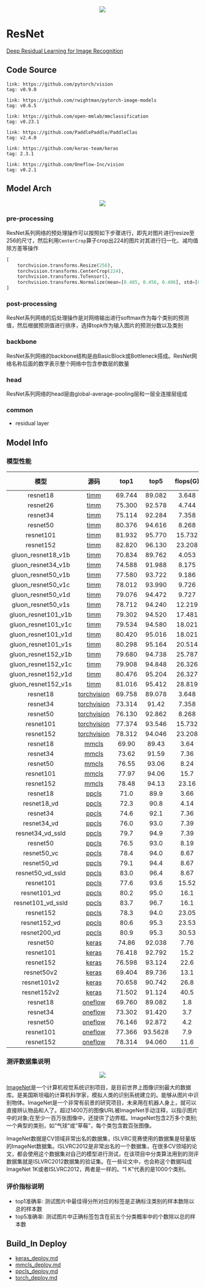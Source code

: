 <div align=center><img src="../../../images/cv/classification/resnet/block.png"></div>

# ResNet

[Deep Residual Learning for Image Recognition](https://arxiv.org/abs/1512.03385)

## Code Source
```
link: https://github.com/pytorch/vision
tag: v0.9.0

link: https://github.com/rwightman/pytorch-image-models
tag: v0.6.5

link: https://github.com/open-mmlab/mmclassification
tag: v0.23.1

link: https://github.com/PaddlePaddle/PaddleClas
tag: v2.4.0

link: https://github.com/keras-team/keras
tag: 2.3.1

link: https://github.com/Oneflow-Inc/vision
tag: v0.2.1
```

## Model Arch

<div align=center><img src="../../../images/cv/classification/resnet/arch.png"></div>

### pre-processing

ResNet系列网络的预处理操作可以按照如下步骤进行，即先对图片进行resize至256的尺寸，然后利用`CenterCrop`算子crop出224的图片对其进行归一化、减均值除方差等操作

```python
[
    torchvision.transforms.Resize(256),
    torchvision.transforms.CenterCrop(224),
    torchvision.transforms.ToTensor(),
    torchvision.transforms.Normalize(mean=[0.485, 0.456, 0.406], std=[0.229, 0.224, 0.225],),
]
```

### post-processing

ResNet系列网络的后处理操作是对网络输出进行softmax作为每个类别的预测值，然后根据预测值进行排序，选择topk作为输入图片的预测分数以及类别

### backbone

ResNet系列网络的backbone结构是由BasicBlock或Bottleneck搭成。ResNet网络名称后面的数字表示整个网络中包含参数层的数量

### head

ResNet系列网络的head层由global-average-pooling层和一层全连接层组成

### common

- residual layer

## Model Info

### 模型性能

| 模型  | 源码 | top1 | top5 | flops(G) | params(M) | input size |
| :---: | :--: | :--: | :--: | :---: | :----: | :--------: |
| resnet18 |[timm](https://github.com/rwightman/pytorch-image-models/blob/v0.6.5/timm/models/resnet.py)|   69.744   |   89.082   |   3.648    |    11.690    |        224    |
| resnet26 |[timm](https://github.com/rwightman/pytorch-image-models/blob/v0.6.5/timm/models/resnet.py)   |   75.300   |   92.578  | 4.744      |  15.995      |      224     |
| resnet34 |[timm](https://github.com/rwightman/pytorch-image-models/blob/v0.6.5/timm/models/resnet.py)   |   75.114   |   92.284  | 7.358      |  21.798      |      224      |
| resnet50 |[timm](https://github.com/rwightman/pytorch-image-models/blob/v0.6.5/timm/models/resnet.py)   |   80.376   |   94.616  | 8.268      |  25.557      |      224      |
| resnet101 |[timm](https://github.com/rwightman/pytorch-image-models/blob/v0.6.5/timm/models/resnet.py)    | 81.932   |   95.770  | 15.732      |  44.549      |      224      |
| resnet152 |[timm](https://github.com/rwightman/pytorch-image-models/blob/v0.6.5/timm/models/resnet.py)  |   82.820   |   96.130  | 23.208      | 60.193       |      224      |
| gluon_resnet18_v1b |[timm](https://github.com/rwightman/pytorch-image-models/blob/v0.6.5/timm/models/gluon_resnet.py)|   70.834   |   89.762   |   4.053    |    11.690    |        224    |
| gluon_resnet34_v1b |[timm](https://github.com/rwightman/pytorch-image-models/blob/v0.6.5/timm/models/gluon_resnet.py)|   74.588   |   91.988   |   8.175    |    21.798    |        224    |
| gluon_resnet50_v1b |[timm](https://github.com/rwightman/pytorch-image-models/blob/v0.6.5/timm/models/gluon_resnet.py)|   77.580   |   93.722   |   9.186    |    25.557    |        224    |
| gluon_resnet50_v1c |[timm](https://github.com/rwightman/pytorch-image-models/blob/v0.6.5/timm/models/gluon_resnet.py)|   78.012   |   93.990  |   9.726    |    26.576    |        224    |
| gluon_resnet50_v1d |[timm](https://github.com/rwightman/pytorch-image-models/blob/v0.6.5/timm/models/gluon_resnet.py)|   79.076   |   94.472   |   9.727    |    25.576    |        224    |
| gluon_resnet50_v1s |[timm](https://github.com/rwightman/pytorch-image-models/blob/v0.6.5/timm/models/gluon_resnet.py)|   	78.712   |   94.240   |   12.219    |    25.681    |        224    |
| gluon_resnet101_v1b |[timm](https://github.com/rwightman/pytorch-image-models/blob/v0.6.5/timm/models/gluon_resnet.py)|   79.302   |   94.520   |   17.481   |    44.549    |        224    |
| gluon_resnet101_v1c |[timm](https://github.com/rwightman/pytorch-image-models/blob/v0.6.5/timm/models/gluon_resnet.py)|   79.534   |   94.580   |   18.021    |    44.568    |        224    |
| gluon_resnet101_v1d |[timm](https://github.com/rwightman/pytorch-image-models/blob/v0.6.5/timm/models/gluon_resnet.py)|   80.420   |   95.016   |   18.021   |    44.568   |        224    |
| gluon_resnet101_v1s |[timm](https://github.com/rwightman/pytorch-image-models/blob/v0.6.5/timm/models/gluon_resnet.py)|   80.298   |   95.164   |   20.514    |    44.673    |        224    |
| gluon_resnet152_v1b |[timm](https://github.com/rwightman/pytorch-image-models/blob/v0.6.5/timm/models/gluon_resnet.py)|   79.680   |   94.738   |   25.787    |   60.193    |        224    |
| gluon_resnet152_v1c |[timm](https://github.com/rwightman/pytorch-image-models/blob/v0.6.5/timm/models/gluon_resnet.py)|   79.908   |   94.848   |   26.326    |    60.212    |        224    |
| gluon_resnet152_v1d |[timm](https://github.com/rwightman/pytorch-image-models/blob/v0.6.5/timm/models/gluon_resnet.py)|   80.476   |   95.204   |   26.327    |    60.212   |        224    |
| gluon_resnet152_v1s |[timm](https://github.com/rwightman/pytorch-image-models/blob/v0.6.5/timm/models/gluon_resnet.py)|   81.016   |   95.412   |   28.819    |    60.317    |        224    |
| resnet18 |[torchvision](https://github.com/pytorch/vision/blob/v0.9.0/torchvision/models/resnet.py)|   69.758   |   89.078   |   3.648    |   11.690     |     224       |
| resnet34 |[torchvision](https://github.com/pytorch/vision/blob/v0.9.0/torchvision/models/resnet.py)   |   73.314   |   91.42  |  7.358     |  21.798      |    224        |
| resnet50 |[torchvision](https://github.com/pytorch/vision/blob/v0.9.0/torchvision/models/resnet.py)   |   76.130   |   92.862 |   8.268    |  25.557      |    224        |
| resnet101 |[torchvision](https://github.com/pytorch/vision/blob/v0.9.0/torchvision/models/resnet.py)    | 77.374   |   93.546  |   15.732    |  44.549      |    224        |
| resnet152 |[torchvision](https://github.com/pytorch/vision/blob/v0.9.0/torchvision/models/resnet.py)  |   78.312   |   94.046  |  23.208     |  60.193      |   224        |
| resnet18 |[mmcls](https://github.com/open-mmlab/mmclassification/blob/master/configs/resnet/resnet18_b32x8_imagenet.py)|   69.90   |   89.43   |   3.64    |  11.69      |     224       |
| resnet34 |[mmcls](https://github.com/open-mmlab/mmclassification/blob/master/configs/resnet/resnet34_b32x8_imagenet.py)   |   73.62  |   91.59  |  7.36     | 21.8       |    224        |
| resnet50 |[mmcls](https://github.com/open-mmlab/mmclassification/blob/master/configs/resnet/resnet50_b32x8_imagenet.py)   |   76.55  |   93.06 |   8.24    |  25.56      |    224        |
| resnet101 |[mmcls](https://github.com/open-mmlab/mmclassification/blob/master/configs/resnet/resnet101_b32x8_imagenet.py)    | 77.97   |   94.06  | 15.7      | 44.55       |    224        |
| resnet152 |[mmcls](https://github.com/open-mmlab/mmclassification/blob/master/configs/resnet/resnet152_b32x8_imagenet.py)  |   78.48   |   94.13  | 23.16      | 60.19       |   224        |
| resnet18 |[ppcls](https://github.com/PaddlePaddle/PaddleClas/blob/v2.4.0/docs/zh_CN/models/ResNet.md)  |   71.0   |   89.9  | 3.66      | 11.69       |   224        |
| resnet18_vd |[ppcls](https://github.com/PaddlePaddle/PaddleClas/blob/v2.4.0/docs/zh_CN/models/ResNet.md)  |   72.3   |   90.8  | 4.14      | 11.71      |   224        |
| resnet34 |[ppcls](https://github.com/PaddlePaddle/PaddleClas/blob/v2.4.0/docs/zh_CN/models/ResNet.md)  |   74.6   |   92.1  | 7.36     | 21.8       |   224        |
| resnet34_vd |[ppcls](https://github.com/PaddlePaddle/PaddleClas/blob/v2.4.0/docs/zh_CN/models/ResNet.md)  |   76.0   |   93.0  | 7.39      | 21.82       |   224        |
| resnet34_vd_ssld |[ppcls](https://github.com/PaddlePaddle/PaddleClas/blob/v2.4.0/docs/zh_CN/models/ResNet.md)  |   79.7   |  94.9  | 7.39      | 21.82       |   224        |
| resnet50 |[ppcls](https://github.com/PaddlePaddle/PaddleClas/blob/v2.4.0/docs/zh_CN/models/ResNet.md)  |   76.5   |   93.0  | 8.19      | 25.56       |   224        |
| resnet50_vc |[ppcls](https://github.com/PaddlePaddle/PaddleClas/blob/v2.4.0/docs/zh_CN/models/ResNet.md)  |   78.4   |  94.0  | 8.67      | 25.58       |   224        |
| resnet50_vd |[ppcls](https://github.com/PaddlePaddle/PaddleClas/blob/v2.4.0/docs/zh_CN/models/ResNet.md)  |   79.1   |  94.4  | 8.67      | 25.58       |   224        |
| resnet50_vd_ssld |[ppcls](https://github.com/PaddlePaddle/PaddleClas/blob/v2.4.0/docs/zh_CN/models/ResNet.md)  |   83.0   |   96.4  | 8.67      | 25.58       |   224        |
| resnet101 |[ppcls](https://github.com/PaddlePaddle/PaddleClas/blob/v2.4.0/docs/zh_CN/models/ResNet.md)  |   77.6   |   93.6  | 15.52      | 44.55       |   224        |
| resnet101_vd |[ppcls](https://github.com/PaddlePaddle/PaddleClas/blob/v2.4.0/docs/zh_CN/models/ResNet.md)  |   80.2   |   95.0  | 16.1      | 44.57       |   224        |
| resnet101_vd_ssld |[ppcls](https://github.com/PaddlePaddle/PaddleClas/blob/v2.4.0/docs/zh_CN/models/ResNet.md)  |   83.7   |   96.7  | 16.1      | 44.57       |   224        |
| resnet152 |[ppcls](https://github.com/PaddlePaddle/PaddleClas/blob/v2.4.0/docs/zh_CN/models/ResNet.md)  |   78.3   |   94.0  | 23.05      | 60.19       |   224        |
| resnet152_vd |[ppcls](https://github.com/PaddlePaddle/PaddleClas/blob/v2.4.0/docs/zh_CN/models/ResNet.md)  |   80.6   |   95.3  | 23.53      | 60.21       |   224        |
| resnet200_vd |[ppcls](https://github.com/PaddlePaddle/PaddleClas/blob/v2.4.0/docs/zh_CN/models/ResNet.md)  |   80.9   |   95.3  | 30.53      | 74.74       |   224        |
| resnet50 |[keras](https://github.com/keras-team/keras/blob/2.3.1/keras/applications/resnet.py)  |   74.86   |   92.038  | 7.76      | 25.6       |   224        |
| resnet101 |[keras](https://github.com/keras-team/keras/blob/2.3.1/keras/applications/resnet.py)  |   76.418   |   92.792  | 15.2      | 44.7       |   224        |
| resnet152 |[keras](https://github.com/keras-team/keras/blob/2.3.1/keras/applications/resnet.py)  |   76.598   |   93.124  | 22.6      | 60.4       |   224        |
| resnet50v2 |[keras](https://github.com/keras-team/keras/blob/2.3.1/keras/applications/resnet_v2.py)  |   69.404   |   89.736  | 13.1      | 25.7       |   299        |
| resnet101v2 |[keras](https://github.com/keras-team/keras/blob/2.3.1/keras/applications/resnet_v2.py)  |   70.658   |   90.742  | 26.8      | 44.7      |   299        |
| resnet152v2 |[keras](https://github.com/keras-team/keras/blob/2.3.1/keras/applications/resnet_v2.py)  |   71.502   |   91.124  | 40.5      | 60.4       |   299        |
| resnet18 |[oneflow](https://github.com/Oneflow-Inc/vision/blob/main/flowvision/models/resnet.py)  |   69.760   |   89.082  | 1.8      | 11.7       |   224        |
| resnet34 |[oneflow](https://github.com/Oneflow-Inc/vision/blob/main/flowvision/models/resnet.py)  |   73.302   |   91.420  | 3.7      | 21.8       |   224        |
| resnet50 |[oneflow](https://github.com/Oneflow-Inc/vision/blob/main/flowvision/models/resnet.py)  |   76.146   |   92.872  | 4.2      | 25.6       |   224        |
| resnet101 |[oneflow](https://github.com/Oneflow-Inc/vision/blob/main/flowvision/models/resnet.py)  |   77.366   |   93.5628  | 7.9      | 44.6       |   224        |
| resnet152 |[oneflow](https://github.com/Oneflow-Inc/vision/blob/main/flowvision/models/resnet.py)  |   78.314   |   94.060  | 11.6      | 60.2       |   224        |


### 测评数据集说明

<div align=center><img src="../../../images/dataset/imagenet.jpeg"></div>

[ImageNet](https://image-net.org/challenges/LSVRC/2012/index.php)是一个计算机视觉系统识别项目，是目前世界上图像识别最大的数据库。是美国斯坦福的计算机科学家，模拟人类的识别系统建立的。能够从图片中识别物体。ImageNet是一个非常有前景的研究项目，未来用在机器人身上，就可以直接辨认物品和人了。超过1400万的图像URL被ImageNet手动注释，以指示图片中的对象;在至少一百万张图像中，还提供了边界框。ImageNet包含2万多个类别; 一个典型的类别，如“气球”或“草莓”，每个类包含数百张图像。

ImageNet数据是CV领域非常出名的数据集，ISLVRC竞赛使用的数据集是轻量版的ImageNet数据集。ISLVRC2012是非常出名的一个数据集，在很多CV领域的论文，都会使用这个数据集对自己的模型进行测试，在该项目中分类算法用到的测评数据集就是ISLVRC2012数据集的验证集。在一些论文中，也会称这个数据叫成ImageNet 1K或者ISLVRC2012，两者是一样的。“1 K”代表的是1000个类别。

### 评价指标说明

- top1准确率: 测试图片中最佳得分所对应的标签是正确标注类别的样本数除以总的样本数
- top5准确率: 测试图片中正确标签包含在前五个分类概率中的个数除以总的样本数

## Build_In Deploy

- [keras_deploy.md](source_code/keras_deploy.md)
- [mmcls_deploy.md](source_code/mmcls_deploy.md)
- [ppcls_deploy.md](source_code/ppcls_deploy.md)
- [torch_deploy.md](source_code/torch_deploy.md)